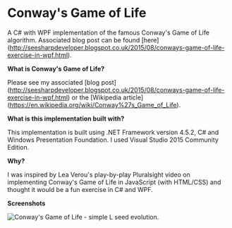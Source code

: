 # Conway's Game of Life
A C# with WPF implementation of the famous Conway's Game of Life algorithm.
Associated blog post can be found [here] (http://seesharpdeveloper.blogspot.co.uk/2015/08/conways-game-of-life-exercise-in-wpf.html).

**What is Conway's Game of Life?**

Please see my associated [blog post] (http://seesharpdeveloper.blogspot.co.uk/2015/08/conways-game-of-life-exercise-in-wpf.html) or the [Wikipedia article] (https://en.wikipedia.org/wiki/Conway%27s_Game_of_Life).

**What is this implementation built with?**

This implementation is built using .NET Framework version 4.5.2, C# and Windows Presentation Foundation. I used Visual Studio 2015 Community Edition.

**Why?**

I was inspired by Lea Verou's play-by-play Pluralsight video on implementing Conway's Game of Life in JavaScript (with HTML/CSS) and thought it would be a fun exercise in C# and WPF.

**Screenshots**

![Conway's Game of Life - simple L seed evolution.](https://github.com/rsingh85/conways-game-of-life/blob/master/gol-simple-lseed.gif)
